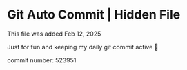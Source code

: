 # Git Auto Commit | Hidden File

This file was added Feb 12, 2025

Just for fun and keeping my daily git commit active 🤪

commit number: 523951
